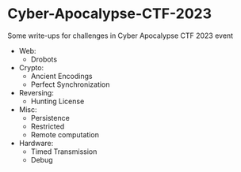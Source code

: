 # Cyber-Apocalypse-CTF-2023
Some write-ups for challenges in Cyber Apocalypse CTF 2023 event


* Web:
  - Drobots
* Crypto:
  - Ancient Encodings
  - Perfect Synchronization
* Reversing:
  - Hunting License
* Misc:
  - Persistence 
  - Restricted 
  - Remote computation
* Hardware:
  - Timed Transmission
  - Debug
